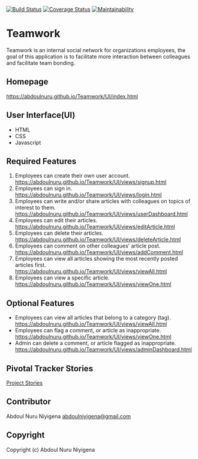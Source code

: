 [![Build Status](https://travis-ci.org/AbdoulNuru/Teamwork.svg?branch=develop)](https://travis-ci.org/AbdoulNuru/Teamwork) [![Coverage Status](https://coveralls.io/repos/github/AbdoulNuru/Teamwork/badge.svg?branch=develop)](https://coveralls.io/github/AbdoulNuru/Teamwork?branch=develop) [![Maintainability](https://api.codeclimate.com/v1/badges/118853cb469c86c9ecda/maintainability)](https://codeclimate.com/github/AbdoulNuru/Teamwork/maintainability)
# Teamwork
Teamwork is an internal social network for organizations employees, the goal of this application is to facilitate more interaction between colleagues and facilitate team bonding.

## Homepage
https://abdoulnuru.github.io/Teamwork/UI/index.html

## User Interface(UI)
- HTML
- CSS
- Javascript

## Required Features
1. Employees can create their own user account. https://abdoulnuru.github.io/Teamwork/UI/views/signup.html
2. Employees can sign in. https://abdoulnuru.github.io/Teamwork/UI/views/login.html
3. Employees can write and/or share articles with colleagues on topics of interest to them. https://abdoulnuru.github.io/Teamwork/UI/views/userDashboard.html
4. Employees can edit their articles. https://abdoulnuru.github.io/Teamwork/UI/views/editArticle.html
5. Employees can delete their articles. https://abdoulnuru.github.io/Teamwork/UI/views/deleteArticle.html
6. Employees can comment on other colleagues' article post. https://abdoulnuru.github.io/Teamwork/UI/views/addComment.html
7. Employees can view all articles showing the most recently posted articles first. https://abdoulnuru.github.io/Teamwork/UI/views/viewAll.html
8. Employees can view a specific article. https://abdoulnuru.github.io/Teamwork/UI/views/viewOne.html

## Optional Features
- Employees can view all articles that belong to a category (tag). https://abdoulnuru.github.io/Teamwork/UI/views/viewAll.html
- Employees can flag a comment, or article as inappropriate. https://abdoulnuru.github.io/Teamwork/UI/views/viewOne.html   
- Admin can delete a comment, or article flagged as inappropriate. https://abdoulnuru.github.io/Teamwork/UI/views/adminDashboard.html

## Pivotal Tracker Stories 
[Project Stories](https://www.pivotaltracker.com/n/projects/2395459)

## Contributor
Abdoul Nuru Niyigena abdoulniyigena@gmail.com

## Copyright
Copyright (c) Abdoul Nuru Niyigena